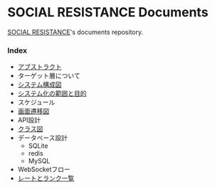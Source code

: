 # SOCIAL RESISTANCE Documents

[SOCIAL RESISTANCE](https://github.com/uyupun/social-resistance)'s documents repository.

### Index

- [アブストラクト](abstract.md)
- ターゲット層について
- [システム構成図](system_architecture.md)
- [システム化の範囲と目的](project_scope.md)
- スケジュール
- [画面遷移図](screen_transition.md)
- API設計
- [クラス図](class.md)
- データベース設計
  - SQLite
  - redis
  - MySQL
- WebSocketフロー
- [レートとランク一覧](rate_and_rank.md)
